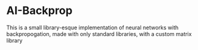 # AI-Backprop
This is a small library-esque implementation of neural networks with backpropogation, made with only standard libraries,
with a custom matrix library
